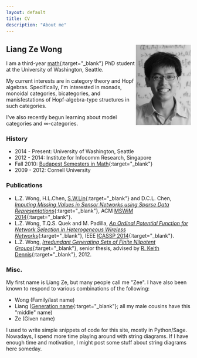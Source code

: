```yaml
---
layout: default
title: CV
description: "About me"
---
```


## Liang Ze Wong <img align="right" src="/images/photo.jpg" width="150" />

I am a third-year [math](http://www.math.washington.edu/){:target="_blank"} PhD student at the University of Washington, Seattle. 

My current interests are in category theory and Hopf algebras. Specifically, I'm interested in monads, monoidal categories, bicategories, and manisfestations of Hopf-algebra-type structures in such categories. 

I've also recently begun learning about model categories and $\infty$-categories.

### History

- 2014 - Present: University of Washington, Seattle
- 2012 - 2014: Institute for Infocomm Research, Singapore
- Fall 2010: [Budapest Semesters in Math](http://www.budapestsemesters.com/){:target="_blank"}
- 2009 - 2012: Cornell University

### Publications

- L.Z. Wong, H.L.Chen, [S.W.Lin](http://www1.i2r.a-star.edu.sg/~lins/){:target="_blank"} and D.C.L. Chen, [*Imputing Missing Values in Sensor Networks using Sparse Data Representations*](http://dx.doi.org/10.1145/2641798.2641816){:target="_blank"}, ACM [MSWiM 2014](http://mswimconf.com/2014/){:target="_blank"}.
- L.Z. Wong, T.Q.S. Quek and M. Padilla, [*An Ordinal Potential Function for Network Selection in Heterogeneous Wireless Networks*](http://dx.doi.org/10.1109/ICASSP.2014.6854780){:target="_blank"}, IEEE [ICASSP 2014](http://www.icassp2014.org/home.html){:target="_blank"}.
- L.Z. Wong, [*Irredundant Generating Sets of Finite Nilpotent Groups*](http://www.math.cornell.edu/files/Research/SeniorTheses/wongLiangThesis.pdf){:target="_blank"},  senior thesis, advised by [R. Keith Dennis](http://www.math.cornell.edu/m/People/Faculty/dennis){:target="_blank"}, 2012.

### Misc.
My first name is Liang Ze, but many people call me "Zee". I have also been known to respond to various combinations of the following:

- Wong (Family/last name)
- Liang ([Generation name](http://en.wikipedia.org/wiki/Generation_name){:target="_blank"}; all my male cousins have this "middle" name)
- Ze (Given name)

I used to write simple snippets of code for this site, mostly in Python/Sage. Nowadays, I spend more time playing around with string diagrams. If I have enough time and motivation, I might post some stuff about string diagrams here someday.

